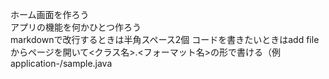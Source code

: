 ホーム画面を作ろう  
アプリの機能を何かひとつ作ろう  
markdownで改行するときは半角スペース2個
コードを書きたいときはadd fileからページを開いて<クラス名>.<フォーマット名>の形で書ける（例 application-/sample.java
